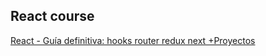 ## React course

[React - Guía definitiva: hooks router redux next +Proyectos](https://www.udemy.com/course/react-guia-definitiva-hooks-router-redux-next-proyectos/)
